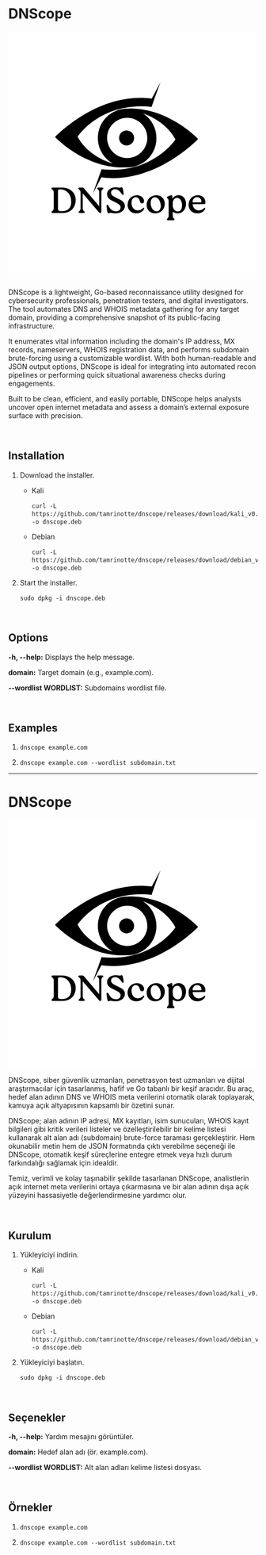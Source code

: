 # DNScope
![DNScopeLogo](https://raw.githubusercontent.com/tamrinotte/dnscope/main/app_images/dnscope_logo.png)

DNScope is a lightweight, Go-based reconnaissance utility designed for cybersecurity professionals, penetration testers, and digital investigators. The tool automates DNS and WHOIS metadata gathering for any target domain, providing a comprehensive snapshot of its public-facing infrastructure.

It enumerates vital information including the domain's IP address, MX records, nameservers, WHOIS registration data, and performs subdomain brute-forcing using a customizable wordlist. With both human-readable and JSON output options, DNScope is ideal for integrating into automated recon pipelines or performing quick situational awareness checks during engagements.

Built to be clean, efficient, and easily portable, DNScope helps analysts uncover open internet metadata and assess a domain’s external exposure surface with precision.

<br>

## Installation

1) Download the installer.

	- Kali

	      curl -L https://github.com/tamrinotte/dnscope/releases/download/kali_v0.1.0/dnscope.deb -o dnscope.deb

	- Debian

	      curl -L https://github.com/tamrinotte/dnscope/releases/download/debian_v0.1.0/dnscope.deb -o dnscope.deb

2) Start the installer.

       sudo dpkg -i dnscope.deb

<br>

## Options

__-h, --help:__ Displays the help message.

__domain:__ Target domain (e.g., example.com).

__--wordlist WORDLIST:__ Subdomains wordlist file.

<br>

## Examples

1)
       dnscope example.com

2)
       dnscope example.com --wordlist subdomain.txt


---

# DNScope
![DNScopeLogo](https://raw.githubusercontent.com/tamrinotte/dnscope/main/app_images/dnscope_logo.png)

DNScope, siber güvenlik uzmanları, penetrasyon test uzmanları ve dijital araştırmacılar için tasarlanmış, hafif ve Go tabanlı bir keşif aracıdır. Bu araç, hedef alan adının DNS ve WHOIS meta verilerini otomatik olarak toplayarak, kamuya açık altyapısının kapsamlı bir özetini sunar.

DNScope; alan adının IP adresi, MX kayıtları, isim sunucuları, WHOIS kayıt bilgileri gibi kritik verileri listeler ve özelleştirilebilir bir kelime listesi kullanarak alt alan adı (subdomain) brute-force taraması gerçekleştirir. Hem okunabilir metin hem de JSON formatında çıktı verebilme seçeneği ile DNScope, otomatik keşif süreçlerine entegre etmek veya hızlı durum farkındalığı sağlamak için idealdir.

Temiz, verimli ve kolay taşınabilir şekilde tasarlanan DNScope, analistlerin açık internet meta verilerini ortaya çıkarmasına ve bir alan adının dışa açık yüzeyini hassasiyetle değerlendirmesine yardımcı olur.

<br>

## Kurulum

1) Yükleyiciyi indirin.

	- Kali

	      curl -L https://github.com/tamrinotte/dnscope/releases/download/kali_v0.1.0/dnscope.deb -o dnscope.deb

	- Debian

	      curl -L https://github.com/tamrinotte/dnscope/releases/download/debian_v0.1.0/dnscope.deb -o dnscope.deb

2) Yükleyiciyi başlatın.

       sudo dpkg -i dnscope.deb

<br>

## Seçenekler

__-h, --help:__ Yardım mesajını görüntüler.

__domain:__ Hedef alan adı (ör. example.com).

__--wordlist WORDLIST:__ Alt alan adları kelime listesi dosyası.

<br>

## Örnekler

1)
       dnscope example.com

2)
       dnscope example.com --wordlist subdomain.txt
